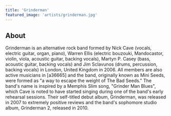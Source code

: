```yaml
---
title: 'Grinderman'
featured_image: 'artists/grinderman.jpg'
---
```


## About

Grinderman is an alternative rock band formed by Nick Cave (vocals, electric guitar, organ, piano), Warren Ellis (electric bouzouki, Mandocastor, violin, viola, acoustic guitar, backing vocals), Martyn P. Casey (bass, acoustic guitar, backing vocals) and Jim Sclavunos (drums, percussion, backing vocals) in London, United Kingdom in 2006. All members are also active musicians in [a36665] and the band, originally known as Mini Seeds, were formed as "a way to escape the weight of The Bad Seeds." The band's name is inspired by a Memphis Slim song, "Grinder Man Blues", which Cave is noted to have started singing during one of the band's early rehearsal sessions. Their self-titled debut album, Grinderman, was released in 2007 to extremely positive reviews and the band's sophomore studio album, Grinderman 2, released in 2010.

